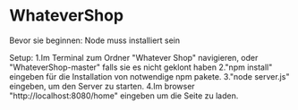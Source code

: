 # WhateverShop
Bevor sie beginnen:
Node muss installiert sein

Setup:
1.Im Terminal zum Ordner "Whatever Shop" navigieren, oder "WhateverShop-master" falls sie es nicht geklont haben
2."npm install" eingeben für die Installation von notwendige npm pakete.
3."node server.js" eingeben, um den Server zu starten.
4.Im browser "http://localhost:8080/home" eingeben um die Seite zu laden.